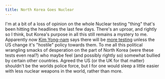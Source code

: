 ```yaml
---
title: North Korea Goes Nuclear
---
```

I'm at a bit of a loss of opinion on the whole Nuclear testing "thing" that's been hitting the headlines the last few days. There's an uproar, and rightly so I think, but Korea's purpose in all this still remains a mystery to me. Apparently now [Kim Yong-nam](http://en.wikipedia.org/wiki/Kim_Yong-nam) says there will be [more testing](http://news.bbc.co.uk/1/hi/world/asia-pacific/6039438.stm) unless the US change it's "hostile" policy towards them. To me all this political wrangling smacks of desperation on the part of North Korea (were these tests even real?) who maybe feel (and possibly rightly so) somewhat bullied by certain other countries. Agreed the US (or the UK for that matter) shouldn't be the worlds police force, but I for one would sleep a little easier with less nuclear weapons in the world, rather than more.